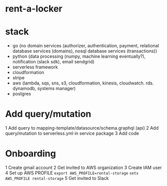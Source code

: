 # rent-a-locker

# stack

- go (no domain services (authorizer, authentication, payment, relational database services (domains), nosql database services (transactions))
- python (data processing (numpy, machine learning eventually?), notification (slack sdk), email sendgrid)
- serverless framework
- cloudformation
- stripe
- aws (lambda, sqs, sns, s3, cloudformation, kinesis, cloudwatch. rds. dynamodb, systems manager)
- postgres

# Add query/mutation

1 Add query to mapping-template/datasource/schema.graphql (api)
2 Add query/mutation to serverless.yml in service package
3 Add code

# Onboarding

1 Create gmail account
2 Get invited to AWS organization
3 Create IAM user
4 Set up AWS PROFILE
`export AWS_PROFILE=rental-storage`
`setx AWS_PROFILE rental-storage`
5 Get invited to Slack
